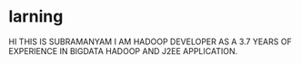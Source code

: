 # larning



HI THIS IS SUBRAMANYAM I AM HADOOP DEVELOPER AS A 3.7 YEARS OF EXPERIENCE IN BIGDATA HADOOP AND J2EE APPLICATION.
